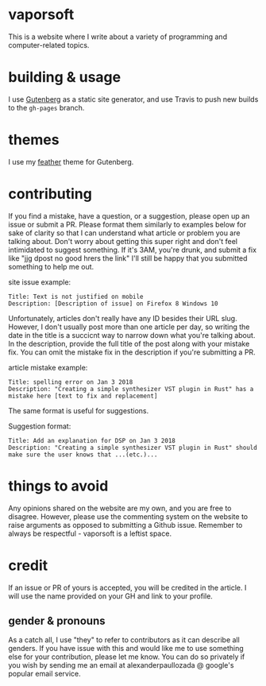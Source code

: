 # vaporsoft
This is a website where I write about a variety of programming and computer-related topics.

# building & usage
I use [Gutenberg](https://github.com/Keats/gutenberg) as a static site generator, and use Travis to push 
new builds to the `gh-pages` branch.

# themes
I use my [feather](https://github.com/piedoom/feather) theme for Gutenberg.

# contributing
If you find a mistake, have a question, or a suggestion, please open up an issue or submit a PR.  Please format them similarly to examples below
for sake of clarity so that I can understand what article or problem you are talking about.  Don't worry about getting this super right
and don't feel intimidated to suggest something.  If it's 3AM, you're drunk, and submit a fix like "jjg dpost no good hrers the link"
I'll still be happy that you submitted something to help me out.

site issue example:
```
Title: Text is not justified on mobile
Description: [Description of issue] on Firefox 8 Windows 10
```

Unfortunately, articles don't really have any ID besides their URL slug.  However, I don't usually post more than one article per day, so 
writing the date in the title is a succicnt way to narrow down what you're talking about.  In the description, provide the full title
of the post along with your mistake fix.  You can omit the mistake fix in the description if you're submitting a PR.

article mistake example:
```
Title: spelling error on Jan 3 2018
Description: "Creating a simple synthesizer VST plugin in Rust" has a mistake here [text to fix and replacement]
```

The same format is useful for suggestions.

Suggestion format:
```
Title: Add an explanation for DSP on Jan 3 2018
Description: "Creating a simple synthesizer VST plugin in Rust" should make sure the user knows that ...(etc.)...
```

# things to avoid
Any opinions shared on the website are my own, and you are free to disagree.  However, please use the commenting system on the website
to raise arguments as opposed to submitting a Github issue.  Remember to always be respectful - vaporsoft is a leftist space.

# credit
If an issue or PR of yours is accepted, you will be credited in the article.  I will use the name provided on your GH and link to your
profile.  

## gender & pronouns
As a catch all, I use "they" to refer to contributors as it can describe all genders.  If you have issue with this and would like
me to use something else for your contribution, please let me know.  You can do so privately if you wish by sending me an email at 
alexanderpaullozada @ google's popular email service.
